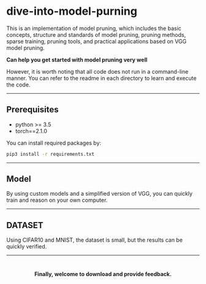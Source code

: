 # dive-into-model-purning
This is an implementation of model pruning, which includes the basic concepts, structure and standards of 
model pruning, pruning methods, sparse training, pruning tools, and practical applications based on VGG 
model pruning.

**Can help you get started with model pruning very well**

However, it is worth noting that all code does not run in a command-line manner. You can refer to the 
readme in each directory to learn and execute the code.
***
## Prerequisites
- python >= 3.5
- torch==2.1.0

You can install required packages by:

```bash
pip3 install -r requirements.txt
```
***
## Model

By using custom models and a simplified version of VGG, you can quickly train and reason on your own 
computer.
***
## DATASET

Using CIFAR10 and MNIST, the dataset is small, but the results can be quickly verified.
***
#### 　　<center>Finally, welcome to download and provide feedback.</center>

